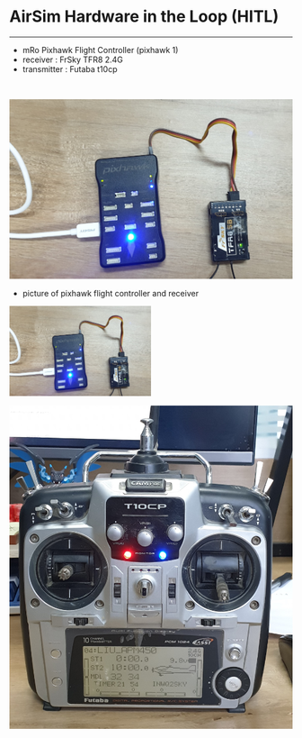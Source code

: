# AirSim Hardware in the Loop (HITL)

---
- mRo Pixhawk Flight Controller (pixhawk 1)
- receiver : FrSky TFR8 2.4G
- transmitter : Futaba t10cp

<br>

![image_pixhawk](/picture/20210220_125103.jpg )
- picture of pixhawk flight controller and receiver
<img src="/picture/20210220_125103.jpg" alt="Cover" width="50%"/>
<br>

![image_transmitter](/picture/20210220_125113.jpg)